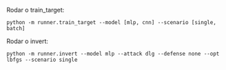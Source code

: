 Rodar o train_target:

`
python -m runner.train_target --model [mlp, cnn] --scenario [single, batch]
`

Rodar o invert:

`
python -m runner.invert --model mlp --attack dlg --defense none --opt lbfgs --scenario single
`